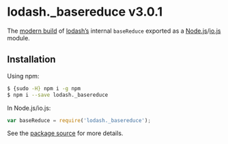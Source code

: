 # lodash._basereduce v3.0.1

The [modern build](https://github.com/lodash/lodash/wiki/Build-Differences) of [lodash’s](https://lodash.com/) internal `baseReduce` exported as a [Node.js](http://nodejs.org/)/[io.js](https://iojs.org/) module.

## Installation

Using npm:

```bash
$ {sudo -H} npm i -g npm
$ npm i --save lodash._basereduce
```

In Node.js/io.js:

```js
var baseReduce = require('lodash._basereduce');
```

See the [package source](https://github.com/lodash/lodash/blob/3.0.1-npm-packages/lodash._basereduce) for more details.
